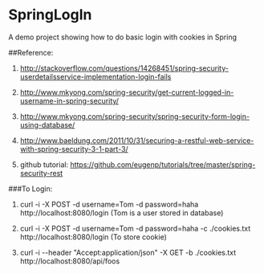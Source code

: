 # SpringLogIn
A demo project showing how to do basic login with cookies in Spring


##Reference:

1. http://stackoverflow.com/questions/14268451/spring-security-userdetailsservice-implementation-login-fails

2. http://www.mkyong.com/spring-security/get-current-logged-in-username-in-spring-security/

3. http://www.mkyong.com/spring-security/spring-security-form-login-using-database/

4. http://www.baeldung.com/2011/10/31/securing-a-restful-web-service-with-spring-security-3-1-part-3/

5. github tutorial: https://github.com/eugenp/tutorials/tree/master/spring-security-rest

###To Login:

1. curl -i -X POST -d username=Tom -d password=haha http://localhost:8080/login     (Tom is a user stored in database)

2. curl -i -X POST -d username=Tom -d password=haha -c ./cookies.txt http://localhost:8080/login (To store cookie)

3. curl -i --header "Accept:application/json" -X GET -b ./cookies.txt http://localhost:8080/api/foos







 






